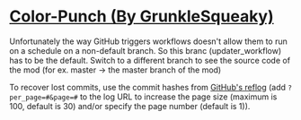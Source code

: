 # [Color-Punch (By GrunkleSqueaky)](https://github.com/GrunkleSqueaky/Color-Punch)

Unfortunately the way GitHub triggers workflows doesn't allow them to run on a schedule on a non-default branch. So this branc (updater_workflow) has to be the default. Switch to a different branch to see the source code of the mod (for ex. master -> the master branch of the mod)

To recover lost commits, use the commit hashes from [GitHub's reflog](https://api.github.com/repos/KtaneModules/Color-Punch-GrunkleSqueaky/events) (add `?per_page=#&page=#` to the log URL to increase the page size (maximum is 100, default is 30) and/or specify the page number (default is 1)).
